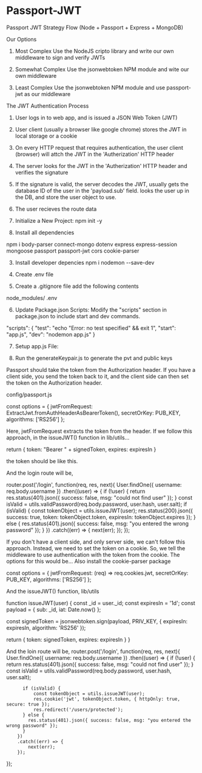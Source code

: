 # Passport-JWT
Passport JWT Strategy Flow (Node + Passport + Express + MongoDB)


Our Options

1. Most Complex
   Use the NodeJS cripto library and write our own middleware to sign and verify JWTs

2. Somewhat Complex
   Use the jsonwebtoken NPM module and wite our own middleware

3. Least Complex
   Use the jsonwebtoken NPM module and use passport-jwt as our middleware


The JWT Authentication Process
1. User logs in to web app, and is issued a JSON Web Token (JWT)
2. User client (usually a browser like google chrome) stores the JWT in local storage or a cookie
3. On every HTTP request that requires authentication, the user client (browser) will attch the JWT in the 'Autherization' HTTP header
4. The server looks for the JWT in the 'Autherization' HTTP header and verifies the signature
5. If the signature is valid, the server decodes the JWT, usually gets the database ID of the user in the 'payload.sub' field.
looks the user up in the DB, and store the user object to use.
6. The user recieves the route data



1. Initialize a New Project:
  npm init -y

2. Install all dependencies

  npm i body-parser connect-mongo dotenv express express-session mongoose passport passport-jwt cors cookie-parser

3. Install developer depencies
  npm i nodemon --save-dev

4. Create .env file

5. Create a .gitignore file
  add the following contents
  
  node_modules/
  .env

6. Update Package.json Scripts:
  Modify the "scripts" section in package.json to include start and dev commands.

"scripts": {
  "test": "echo \"Error: no test specified\" && exit 1",
  "start": "app.js",
  "dev": "nodemon app.js"
}

7. Setup app.js File:

8. Run the generateKeypair.js to generate the pvt and public keys




Passport should take the token from the Authorization header. 
If you have a client side, you send the token back to it, and the client side can then set the token on the Authorization header.

config/passport.js

const options = {
  jwtFromRequest: ExtractJwt.fromAuthHeaderAsBearerToken(),
  secretOrKey: PUB_KEY,
  algorithms: ['RS256']
};

Here, jwtFromRequest extracts the token from the header. 
If we follow this approach, in the issueJWT() function in lib/utils...

return {
  token: "Bearer " + signedToken,
  expires: expiresIn
}

the token should be like this.

And the login route will be,

router.post('/login', function(req, res, next){
  User.findOne({ username: req.body.username })
        .then((user) => {
          if (!user) {
              return res.status(401).json({ success: false, msg: "could not find user" });
          }
          const isValid = utils.validPassword(req.body.password, user.hash, user.salt);
          if (isValid) {
              const tokenObject = utils.issueJWT(user);
              res.status(200).json({ success: true, token: tokenObject.token, expiresIn: tokenObject.expires });
          } else {
            res.status(401).json({ success: false, msg: "you entered the wrong password" });
          }
        })
        .catch((err) => {
            next(err);
        });
});


If you don't have a client side, and only server side, we can't follow this approach. 
Instead, we need to set the token on a cookie. 
So, we tell the middleware to use authentication with the token from the cookie. The options for this would be...
Also install the cookie-parser package

const options = {
  jwtFromRequest: (req) => req.cookies.jwt,
  secretOrKey: PUB_KEY,
  algorithms: ['RS256']
};

And the issueJWT() function, lib/utils

function issueJWT(user) {
  const _id = user._id;
  const expiresIn = '1d';
  const payload = {
    sub: _id,
    iat: Date.now()
  };

  const signedToken = jsonwebtoken.sign(payload, PRIV_KEY, { expiresIn: expiresIn, algorithm: 'RS256' });

  return {
    token: signedToken,
    expires: expiresIn
  }
}

And the loin route will be,
router.post('/login', function(req, res, next){
  User.findOne({ username: req.body.username })
        .then((user) => {
          if (!user) {
              return res.status(401).json({ success: false, msg: "could not find user" });
          }
          const isValid = utils.validPassword(req.body.password, user.hash, user.salt);

          if (isValid) {
              const tokenObject = utils.issueJWT(user);
              res.cookie('jwt', tokenObject.token, { httpOnly: true, secure: true });
              res.redirect('/users/protected');
          } else {
            res.status(401).json({ success: false, msg: "you entered the wrong password" });
          }
        })
        .catch((err) => {
            next(err);
        });
});